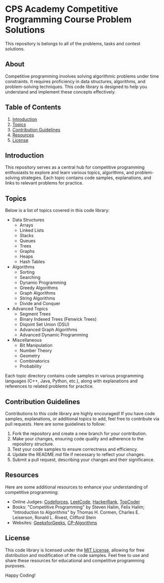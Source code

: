 # CPS Academy Competitive Programming Course Problem Solutions

This repository is belongs to all of the problems, tasks and contest solutions.
## About

Competitive programming involves solving algorithmic problems under time constraints. It requires proficiency in data structures, algorithms, and problem-solving techniques. This code library is designed to help you understand and implement these concepts effectively.

## Table of Contents

1. [Introduction](#introduction)
2. [Topics](#topics)
3. [Contribution Guidelines](#contribution-guidelines)
4. [Resources](#resources)
5. [License](#license)

## Introduction

This repository serves as a central hub for competitive programming enthusiasts to explore and learn various topics, algorithms, and problem-solving strategies. Each topic contains code samples, explanations, and links to relevant problems for practice.

## Topics

Below is a list of topics covered in this code library:

- Data Structures
  - Arrays
  - Linked Lists
  - Stacks
  - Queues
  - Trees
  - Graphs
  - Heaps
  - Hash Tables
- Algorithms
  - Sorting
  - Searching
  - Dynamic Programming
  - Greedy Algorithms
  - Graph Algorithms
  - String Algorithms
  - Divide and Conquer
- Advanced Topics
  - Segment Trees
  - Binary Indexed Trees (Fenwick Trees)
  - Disjoint Set Union (DSU)
  - Advanced Graph Algorithms
  - Advanced Dynamic Programming
- Miscellaneous
  - Bit Manipulation
  - Number Theory
  - Geometry
  - Combinatorics
  - Probability

Each topic directory contains code samples in various programming languages (C++, Java, Python, etc.), along with explanations and references to related problems for practice.

## Contribution Guidelines

Contributions to this code library are highly encouraged! If you have code samples, explanations, or additional topics to add, feel free to contribute via pull requests. Here are some guidelines to follow:

1. Fork the repository and create a new branch for your contribution.
2. Make your changes, ensuring code quality and adherence to the repository structure.
3. Test your code samples to ensure correctness and efficiency.
4. Update the README.md file if necessary to reflect your changes.
5. Submit a pull request, describing your changes and their significance.

## Resources

Here are some additional resources to enhance your understanding of competitive programming:

- Online Judges: [Codeforces](https://codeforces.com/), [LeetCode](https://leetcode.com/), [HackerRank](https://www.hackerrank.com/), [TopCoder](https://www.topcoder.com/)
- Books: "Competitive Programming" by Steven Halim, Felix Halim; "Introduction to Algorithms" by Thomas H. Cormen, Charles E. Leiserson, Ronald L. Rivest, Clifford Stein
- Websites: [GeeksforGeeks](https://www.geeksforgeeks.org/), [CP-Algorithms](https://cp-algorithms.com/)

## License

This code library is licensed under the [MIT License](LICENSE), allowing for free distribution and modification of the code samples. Feel free to use and share these resources for educational and competitive programming purposes.

Happy Coding!
